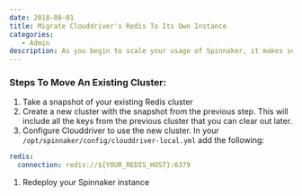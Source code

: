 ```yaml
---
date: 2018-08-01
title: Migrate Clouddriver's Redis To Its Own Instance
categories:
   - Admin
description: As you begin to scale your usage of Spinnaker, it makes sense to start separating out your redis instances per micro-service
---
```


### Steps To Move An Existing Cluster:

1. Take a snapshot of your existing Redis cluster
1. Create a new cluster with the snapshot from the previous step.  This will include all the keys from the previous cluster that you can clear out later.
1. Configure Clouddriver to use the new cluster.  In your `/opt/spinnaker/config/clouddriver-local.yml` add the following:
```yml
redis:
  connection: redis://${YOUR_REDIS_HOST}:6379
```
1. Redeploy your Spinnaker instance
